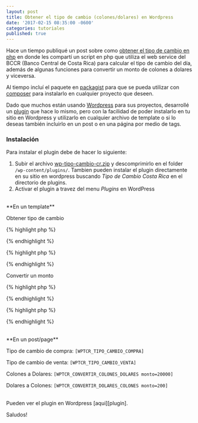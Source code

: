 ```yaml
---
layout: post
title: Obtener el tipo de cambio (colones/dolares) en Wordpress
date: '2017-02-15 08:35:00 -0600'
categories: tutoriales
published: true
---
```


Hace un tiempo publiqué un post sobre como [obtener el tipo de cambio en php][tipocambio] en donde
les compartí un script en php que utiliza el web service del BCCR (Banco Central de Costa Rica) para calcular el tipo de cambio
del día, además de algunas funciones para convertir un monto de colones a dolares y viceversa.

Al tiempo incluí el paquete en [packagist][packagist] para que se pueda utilizar con [composer][composer] para instalarlo en cualquier
proyecto que deseen.

Dado que muchos están usando [Wordpress][wordpress] para sus proyectos, desarrollé un [plugin][plugin] que hace lo mismo, pero con 
la facilidad de poder instalarlo en tu sitio en Wordpress y utilizarlo en cualquier archivo de template o si lo deseas también 
incluirlo en un post o en una página por medio de tags.

### Instalación

Para instalar el plugin debe de hacer lo siguiente:

1. Subir el archivo [wp-tipo-cambio-cr.zip][archivo] y descomprimirlo en el folder `/wp-content/plugins/`. Tambien pueden instalar el plugin directamente en su sitio en wordpress buscando *Tipo de Cambio Costa Rica* en el directorio de plugins.
2. Activar el plugin a travez del menu *Plugins* en WordPress

<br />
**En un template**

Obtener tipo de cambio

{% highlight php %}
<?php wptcr_tipo_cambio('COMPRA'); ?>
{% endhighlight %}

{% highlight php %}
<?php wptcr_tipo_cambio('VENTA'); ?>
{% endhighlight %}

Convertir un monto

{% highlight php %}
<?php wptcr_convertir_colones_dolares(25000); ?>
{% endhighlight %}

{% highlight php %}
<?php wptcr_convertir_dolares_colones(100); ?>
{% endhighlight %}

<br />
**En un post/page**

Tipo de cambio de compra: `[WPTCR_TIPO_CAMBIO_COMPRA]`

Tipo de cambio de venta: `[WPTCR_TIPO_CAMBIO_VENTA]`

Colones a Dolares: `[WPTCR_CONVERTIR_COLONES_DOLARES monto=20000]`

Dolares a Colones: `[WPTCR_CONVERTIR_DOLARES_COLONES monto=200]`

<br />
Pueden ver el plugin en Wordpress [aqui][plugin].

Saludos!

[packagist]: https://packagist.org/packages/arielcr/tipocambio-bccr
[composer]: https://getcomposer.org/
[wordpress]: https://wordpress.org/
[plugin]: https://wordpress.org/plugins/tipo-de-cambio-costa-rica/
[archivo]: https://downloads.wordpress.org/plugin/tipo-de-cambio-costa-rica.1.0.zip
[tipocambio]: http://arielorozco.com/tutoriales/obtener-tipo-de-cambio-actual-colones-dolares-en-php/
